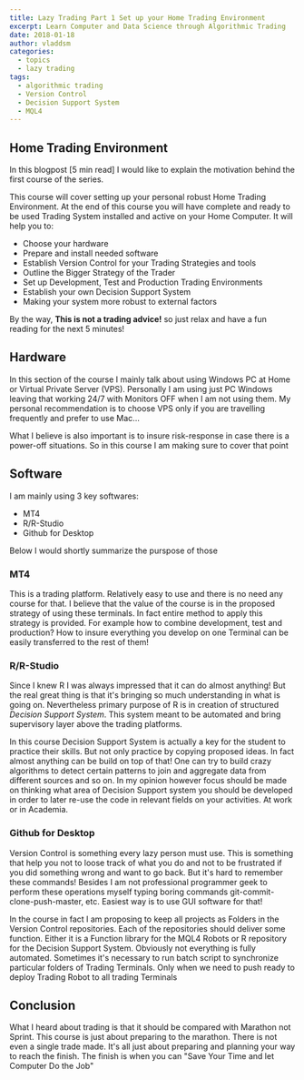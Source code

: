 ```yaml
---
title: Lazy Trading Part 1 Set up your Home Trading Environment
excerpt: Learn Computer and Data Science through Algorithmic Trading
date: 2018-01-18
author: vladdsm
categories:
  - topics
  - lazy trading
tags:
  - algorithmic trading
  - Version Control
  - Decision Support System
  - MQL4
---
```


## Home Trading Environment

In this blogpost [5 min read] I would like to explain the motivation behind the first course of the series. 

This course will cover setting up your personal robust Home Trading Environment. At the end of this course you will have complete and ready to be used Trading System installed and active on your Home Computer. It will help you to:

* Choose your hardware
* Prepare and install needed software
* Establish Version Control for your Trading Strategies and tools
* Outline the Bigger Strategy of the Trader
* Set up Development, Test and Production Trading Environments
* Establish your own Decision Support System
* Making your system more robust to external factors

By the way, **This is not a trading advice!** so just relax and have a fun reading for the next 5 minutes!

## Hardware

In this section of the course I mainly talk about using Windows PC at Home or Virtual Private Server (VPS). Personally I am using just PC Windows leaving that working 24/7 with Monitors OFF when I am not using them. My personal recommendation is to choose VPS only if you are travelling frequently and prefer to use Mac...

What I believe is also important is to insure risk-response in case there is a power-off situations. So in this course I am making sure to cover that point

## Software

I am mainly using 3 key softwares:

- MT4
- R/R-Studio
- Github for Desktop

Below I would shortly summarize the purspose of those

### MT4

This is a trading platform. Relatively easy to use and there is no need any course for that. I believe that the value of the course is in the proposed strategy of using these terminals. In fact entire method to apply this strategy is provided. For example how to combine development, test and production? How to insure everything you develop on one Terminal can be easily transferred to the rest of them!

### R/R-Studio

Since I knew R I was always impressed that it can do almost anything! But the real great thing is that it's bringing so much understanding in what is going on. Nevertheless primary purpose of R is in creation of structured *Decision Support System*. This system meant to be automated and bring supervisory layer above the trading platforms.

In this course Decision Support System is actually a key for the student to practice their skills. But not only practice by copying proposed ideas. In fact almost anything can be build on top of that! One can try to build crazy algorithms to detect certain patterns to join and aggregate data from different sources and so on. In my opinion however focus should be made on thinking what area of Decision Support system you should be developed in order to later re-use the code in relevant fields on your activities. At work or in Academia.

### Github for Desktop

Version Control is something every lazy person must use. This is something that help you not to loose track of what you do and not to be frustrated if you did something wrong and want to go back. But it's hard to remember these commands! Besides I am not professional programmer geek to perform these operations myself typing boring commands git-commit-clone-push-master, etc. Easiest way is to use GUI software for that!

In the course in fact I am proposing to keep all projects as Folders in the Version Control repositories. Each of the repositories should deliver some function. Either it is a Function library for the MQL4 Robots or R repository for the Decision Support System. Obviously not everything is fully automated. Sometimes it's necessary to run batch script to synchronize particular folders of Trading Terminals. Only when we need to push ready to deploy Trading Robot to all trading Terminals

## Conclusion

What I heard about trading is that it should be compared with Marathon not Sprint. This course is just about preparing to the marathon. There is not even a single trade made. It's all just about preparing and planning your way to reach the finish. The finish is when you can "Save Your Time and let Computer Do the Job"
